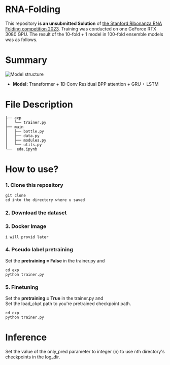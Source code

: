 # RNA-Folding
This repository <b>is an unsubmitted Solution</b> of [the Stanford Ribonanza RNA Folding competition 2023](https://www.kaggle.com/competitions/stanford-ribonanza-rna-folding/overview). Training was conducted on one GeForce RTX 3080 GPU. The result of the 10-fold + 1 model in 100-fold ensemble models was as follows.  

# Summary
![Model structure](documents/Overall.jpeg)
* <b>Model:</b> Transformer + 1D Conv Residual BPP attention + GRU + LSTM


# File Description
```
├── exp
│   └── trainer.py
├── main
│   ├── bottle.py
│   ├── data.py
│   ├── modules.py
│   └── utils.py
└──  eda.ipynb
```
  
  
# How to use?
### 1. Clone this repository  
```
git clone 
cd into the directory where u saved
```
### 2. Download the dataset
### 3. Docker Image
```
i will provid later
```
### 4. Pseudo label pretraining
Set the <b>pretraining = False</b> in the trainer.py and 
```
cd exp
python trainer.py
```
### 5. Finetuning
Set the <b>pretraining = True</b> in the trainer.py and   
Set the load_ckpt path to you're pretrained checkpoint path.
```
cd exp
python trainer.py
```
# Inference
Set the value of the only_pred parameter to integer (n) to use nth directory's checkpoints in the log_dir.


